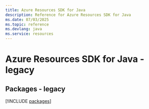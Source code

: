 ```yaml
---
title: Azure Resources SDK for Java
description: Reference for Azure Resources SDK for Java
ms.date: 07/03/2025
ms.topic: reference
ms.devlang: java
ms.service: resources
---
```

# Azure Resources SDK for Java - legacy
## Packages - legacy
[!INCLUDE [packages](resources-index.md)]